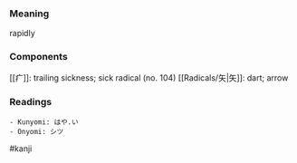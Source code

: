 ### Meaning

rapidly

### Components

[[疒]]: trailing sickness; sick radical (no. 104) [[Radicals/矢|矢]]: dart; arrow

### Readings

```
- Kunyomi: はや.い
- Onyomi: シツ
```

#kanji